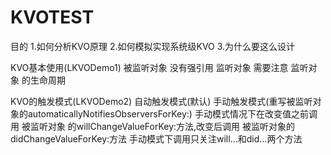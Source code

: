 # KVOTEST
目的
1.如何分析KVO原理
2.如何模拟实现系统级KVO
3.为什么要这么设计



KVO基本使用(LKVODemo1)
被监听对象 没有强引用 监听对象
需要注意 监听对象 的生命周期



KVO的触发模式(LKVODemo2)
自动触发模式(默认)
手动触发模式(重写被监听对象的automaticallyNotifiesObserversForKey:)
手动模式情况下在改变值之前调用 被监听对象 的willChangeValueForKey:方法,改变后调用 被监听对象的didChangeValueForKey:方法
手动模式下调用只关注will...和did...两个方法






